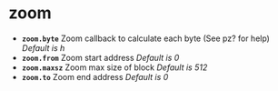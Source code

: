 <!-- TITLE: zoom -->

# zoom

- **`zoom.byte`** Zoom callback to calculate each byte (See pz? for help) _Default is h_
- **`zoom.from`** Zoom start address _Default is 0_
- **`zoom.maxsz`** Zoom max size of block _Default is 512_
- **`zoom.to`** Zoom end address _Default is 0_

<p hidden>zoom.byte zoom.from zoom.maxsz zoom.to</p>